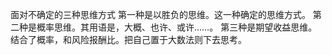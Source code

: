 面对不确定的三种思维方式
第一种是以胜负的思维。这一种确定的思维方式。
第二种是概率思维。其用语是，大概、也许、或许……。
第三种是期望收益思维。结合了概率，和风险报酬比。把自己置于大数法则下去思考。